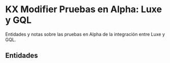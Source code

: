 # KX Modifier Pruebas en Alpha: Luxe y GQL

Entidades y notas sobre las pruebas en Alpha de la integración entre Luxe y GQL.

## Entidades

